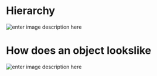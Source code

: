 # Hierarchy


![enter image description here](https://lh3.googleusercontent.com/n_wGz-gWEDfCWbBrk9UL7ynzHEdfXOLLg0_TgP70NyQ3uUyFhW2sTxLi4Hlq8Thts30_Q0vp6A "Hierarchy")

# How does an object lookslike

![enter image description here](https://lh3.googleusercontent.com/0bixlkOVwpu0uHMqo4V18SONCK7YO1gcfcjsEsMP_Mtg3aaWfji2zWVA-6IuHBN1336dykRh-g "Example")
